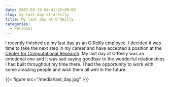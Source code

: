```yaml
---
date: 2007-03-29 04:41:55+00:00
slug: my-last-day-at-oreilly
title: My last day at O'Reilly
categories:
  - Personal
---
```


I recently finished up my last day as an [O'Reilly](http://www.oreilly.com)
employee. I decided it was time to take the next step in my career and have
accepted a position at the [Center for Computational
Research](http://ccr.buffalo.edu/). My last day at O'Reilly was an
emotional one and it was sad saying goodbye to the wonderful relationships I
had built throughout my time there. I had the opportunity to work with some
amazing people and wish them all well in the future.

{{< figure src="/media/last_day.jpg" >}}
